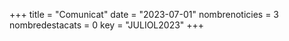 +++
title             = "Comunicat"
date	 	  	  = "2023-07-01"
nombrenoticies    = 3
nombredestacats   = 0
key 		  	  = "JULIOL2023"
+++
